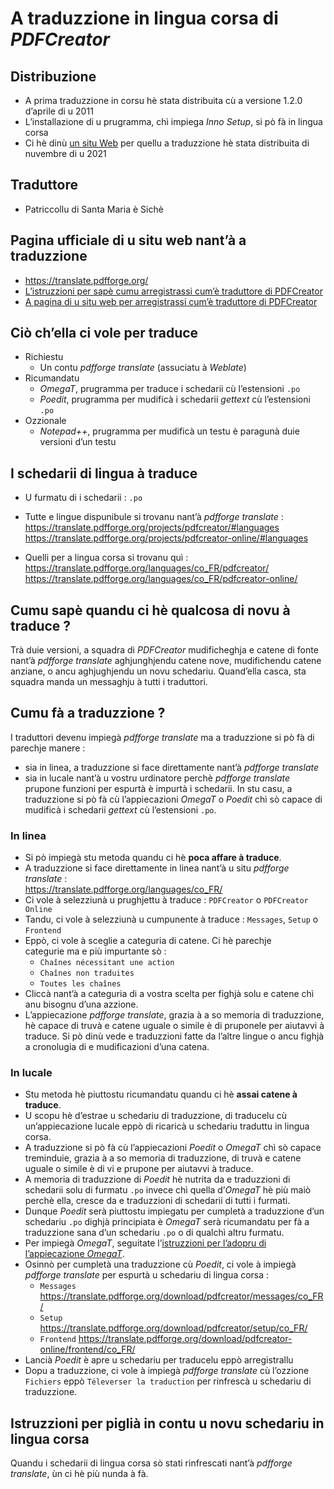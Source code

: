 # A traduzzione in lingua corsa di _PDFCreator_

## Distribuzione
- A prima traduzzione in corsu hè stata distribuita cù a versione 1.2.0 d’aprile di u 2011
- L’installazione di u prugramma, chì impiega _Inno Setup_, si pò fà in lingua corsa
- Ci hè dinù [un situ Web](https://tools.pdfforge.org/co-FR) per quellu a traduzzione hè stata distribuita di nuvembre di u 2021

## Traduttore
- Patriccollu di Santa Maria è Sichè

## Pagina ufficiale di u situ web nant’à a traduzzione
- https://translate.pdfforge.org/
- [L’istruzzioni per sapè cumu arregistrassi cum’è traduttore di PDFCreator](https://pdfforge-my.sharepoint.com/personal/admin_pdfforge_onmicrosoft_com/Documents/How%20to%20register%20as%20a%20translator%20for%20PDFCreator.pdf?CT=1619609637164&OR=ItemsView)
- [A pagina di u situ web per arregistrassi cum’è traduttore di PDFCreator](https://translate.pdfforge.org/accounts/register/)

## Ciò ch’ella ci vole per traduce
- Richiestu
  - Un contu _pdfforge translate_ (assuciatu à _Weblate_)
- Ricumandatu
  - _OmegaT_, prugramma per traduce i schedarii cù l’estensioni `.po`
  - _Poedit_, prugramma per mudificà i schedarii _gettext_ cù l’estensioni `.po`
- Ozzionale
  - _Notepad++_, prugramma per mudificà un testu è paragunà duie versioni d’un testu

## I schedarii di lingua à traduce
- U furmatu di i schedarii : `.po`

- Tutte e lingue dispunibule si trovanu nant’à _pdfforge translate_ :  
  https://translate.pdfforge.org/projects/pdfcreator/#languages  
  https://translate.pdfforge.org/projects/pdfcreator-online/#languages

- Quelli per a lingua corsa si trovanu quì :  
  https://translate.pdfforge.org/languages/co_FR/pdfcreator/  
  https://translate.pdfforge.org/languages/co_FR/pdfcreator-online/

## Cumu sapè quandu ci hè qualcosa di novu à traduce ?
Trà duie versioni, a squadra di _PDFCreator_ mudificheghja e catene di fonte nant’à _pdfforge translate_ aghjunghjendu catene nove, mudifichendu catene anziane, o ancu aghjughjendu un novu schedariu.  Quand’ella casca, sta squadra manda un messaghju à tutti i traduttori.

## Cumu fà a traduzzione ?
I traduttori devenu impiegà _pdfforge translate_ ma a traduzzione si pò fà di parechje manere :
- sia in linea, a traduzzione si face direttamente nant’à _pdfforge translate_
- sia in lucale nant’à u vostru urdinatore perchè _pdfforge translate_ prupone funzioni per espurtà è impurtà i schedarii. In stu casu, a traduzzione si pò fà cù l’appiecazioni _OmegaT_ o _Poedit_ chì sò capace di mudificà i schedarii _gettext_ cù l’estensioni `.po`.

### In linea
- Si pò impiegà stu metoda quandu ci hè __poca affare à traduce__.
- A traduzzione si face direttamente in linea nant’à u situ _pdfforge translate_ :  
  https://translate.pdfforge.org/languages/co_FR/
- Ci vole à selezziunà u prughjettu à traduce : `PDFCreator` o `PDFCreator Online`
- Tandu, ci vole à selezziunà u cumpunente à traduce : `Messages`, `Setup` o `Frontend`
- Eppò, ci vole à sceglie a categuria di catene. Ci hè parechje categurie ma e più impurtante sò :
  - `Chaînes nécessitant une action`
  - `Chaînes non traduites`
  - `Toutes les chaînes`
- Cliccà nant’à a categuria di a vostra scelta per fighjà solu e catene chì anu bisognu d’una azzione.
- L’appiecazione _pdfforge translate_, grazia à a so memoria di traduzzione, hè capace di truvà e catene uguale o simile è di pruponele per aiutavvi à traduce. Si pò dinù vede e traduzzioni fatte da l’altre lingue o ancu fighjà a cronolugia di e mudificazioni d’una catena.

### In lucale
- Stu metoda hè piuttostu ricumandatu quandu ci hè __assai catene à traduce__.
- U scopu hè d’estrae u schedariu di traduzzione, di traducelu cù un’appiecazione lucale eppò di ricaricà u schedariu traduttu in lingua corsa.
- A traduzzione si pò fà cù l’appiecazioni _Poedit_ o _OmegaT_ chì sò capace treminduie, grazia à a so memoria di traduzzione, di truvà e catene uguale o simile è di vi e prupone per aiutavvi à traduce.
- A memoria di traduzzione di _Poedit_ hè nutrita da e traduzzioni di schedarii solu di furmatu `.po` invece chì quella d’_OmegaT_ hè più maiò perchè ella, cresce da e traduzzioni di schedarii di tutti i furmati.
- Dunque _Poedit_ serà piuttostu impiegatu per cumpletà a traduzzione d’un schedariu `.po` dighjà principiata è _OmegaT_ serà ricumandatu per fà a traduzzione sana d’un schedariu `.po` o di qualchì altru furmatu.
- Per impiegà _OmegaT_, seguitate l’[istruzzioni per l’adopru di l’appiecazione _OmegaT_](OmegaT.md).
- Osinnò per cumpletà una traduzzione cù _Poedit_, ci vole à impiegà _pdfforge translate_ per espurtà u schedariu di lingua corsa :
  - `Messages` https://translate.pdfforge.org/download/pdfcreator/messages/co_FR/
  - `Setup` https://translate.pdfforge.org/download/pdfcreator/setup/co_FR/
  - `Frontend` https://translate.pdfforge.org/download/pdfcreator-online/frontend/co_FR/
- Lancià _Poedit_ è apre u schedariu per traducelu eppò arregistrallu
- Dopu a traduzzione, ci vole à impiegà _pdfforge translate_ cù l’ozzione `Fichiers` eppò `Téleverser la traduction` per rinfrescà u schedariu di traduzzione.

## Istruzzioni per piglià in contu u novu schedariu in lingua corsa

Quandu i schedarii di lingua corsa sò stati rinfrescati nant’à _pdfforge translate_, ùn ci hè più nunda à fà.
